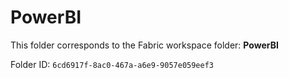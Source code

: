 # PowerBI

This folder corresponds to the Fabric workspace folder: **PowerBI**

Folder ID: `6cd6917f-8ac0-467a-a6e9-9057e059eef3`
